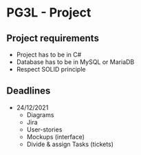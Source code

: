 # PG3L - Project

## Project requirements

* Project has to be in C#
* Database has to be in MySQL or MariaDB
* Respect SOLID principle

## Deadlines

* 24/12/2021
  * Diagrams
  * Jira
  * User-stories
  * Mockups (interface)
  * Divide & assign Tasks (tickets)
